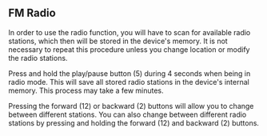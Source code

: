 ## FM Radio

In order to use the radio function, you will have to scan for available radio stations, which then will be stored in the device's memory. It is not necessary to repeat this procedure unless you change location or modify the radio stations.

Press and hold the play/pause button (5) during 4 seconds when being in radio mode. This will save all stored radio stations in the device's internal memory. This process may take a few minutes.

Pressing the forward (12) or backward (2) buttons will allow you to change between different stations. You can also change between different radio stations by pressing and holding the forward (12) and backward (2) buttons.
